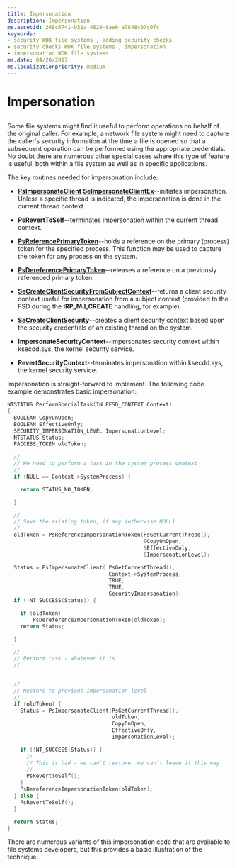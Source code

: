 ```yaml
---
title: Impersonation
description: Impersonation
ms.assetid: 368c6741-b51a-4629-8ae6-a7848c07c0fc
keywords:
- security WDK file systems , adding security checks
- security checks WDK file systems , impersonation
- impersonation WDK file systems
ms.date: 04/20/2017
ms.localizationpriority: medium
---
```


# Impersonation


## <span id="ddk_impersonation_if"></span><span id="DDK_IMPERSONATION_IF"></span>


Some file systems might find it useful to perform operations on behalf of the original caller. For example, a network file system might need to capture the caller's security information at the time a file is opened so that a subsequent operation can be performed using the appropriate credentials. No doubt there are numerous other special cases where this type of feature is useful, both within a file system as well as in specific applications.

The key routines needed for impersonation include:

-   [**PsImpersonateClient**](https://docs.microsoft.com/windows-hardware/drivers/ddi/ntifs/nf-ntifs-psimpersonateclient) [**SeImpersonateClientEx**](https://docs.microsoft.com/windows-hardware/drivers/ddi/ntifs/nf-ntifs-seimpersonateclientex)--initiates impersonation. Unless a specific thread is indicated, the impersonation is done in the current thread context.

-   **PsRevertToSelf**--terminates impersonation within the current thread context.

-   [**PsReferencePrimaryToken**](https://docs.microsoft.com/windows-hardware/drivers/ddi/ntifs/nf-ntifs-psreferenceprimarytoken)--holds a reference on the primary (process) token for the specified process. This function may be used to capture the token for any process on the system.

-   [**PsDereferencePrimaryToken**](https://docs.microsoft.com/windows-hardware/drivers/ddi/ntifs/nf-ntifs-psdereferenceprimarytoken)--releases a reference on a previously referenced primary token.

-   [**SeCreateClientSecurityFromSubjectContext**](https://docs.microsoft.com/windows-hardware/drivers/ddi/ntifs/nf-ntifs-secreateclientsecurityfromsubjectcontext)--returns a client security context useful for impersonation from a subject context (provided to the FSD during the **IRP\_MJ\_CREATE** handling, for example).

-   [**SeCreateClientSecurity**](https://docs.microsoft.com/windows-hardware/drivers/ddi/ntifs/nf-ntifs-secreateclientsecurity)--creates a client security context based upon the security credentials of an existing thread on the system.

-   **ImpersonateSecurityContext**--impersonates security context within ksecdd.sys, the kernel security service.

-   **RevertSecurityContext**--terminates impersonation within ksecdd.sys, the kernel security service.

Impersonation is straight-forward to implement. The following code example demonstrates basic impersonation:

```cpp
NTSTATUS PerformSpecialTask(IN PFSD_CONTEXT Context)
{
  BOOLEAN CopyOnOpen;
  BOOLEAN EffectiveOnly;
  SECURITY_IMPERSONATION_LEVEL ImpersonationLevel;
  NTSTATUS Status;
  PACCESS_TOKEN oldToken;

  //
  // We need to perform a task in the system process context
  //
  if (NULL == Context->SystemProcess) {

    return STATUS_NO_TOKEN;

  }

  //
  // Save the existing token, if any (otherwise NULL)
  //
  oldToken = PsReferenceImpersonationToken(PsGetCurrentThread(),
                                           &CopyOnOpen,
                                           &EffectiveOnly,
                                           &ImpersonationLevel);

  Status = PsImpersonateClient( PsGetCurrentThread(),
                                Context->SystemProcess,
                                TRUE,
                                TRUE,
                                SecurityImpersonation);
  if (!NT_SUCCESS(Status)) {

    if (oldToken)
        PsDereferenceImpersonationToken(oldToken);
    return Status;

  }

  //
  // Perform task - whatever it is
  //


  //
  // Restore to previous impersonation level
  //
  if (oldToken) {
    Status = PsImpersonateClient(PsGetCurrentThread(),
                                 oldToken,
                                 CopyOnOpen,
                                 EffectiveOnly,
                                 ImpersonationLevel);

    if (!NT_SUCCESS(Status)) {
      //
      // This is bad - we can't restore, we can't leave it this way 
      //
      PsRevertToSelf();
    }
    PsDereferenceImpersonationToken(oldToken);
  } else {
    PsRevertToSelf();
  }

  return Status;
}
```

There are numerous variants of this impersonation code that are available to file systems developers, but this provides a basic illustration of the technique.

 

 




